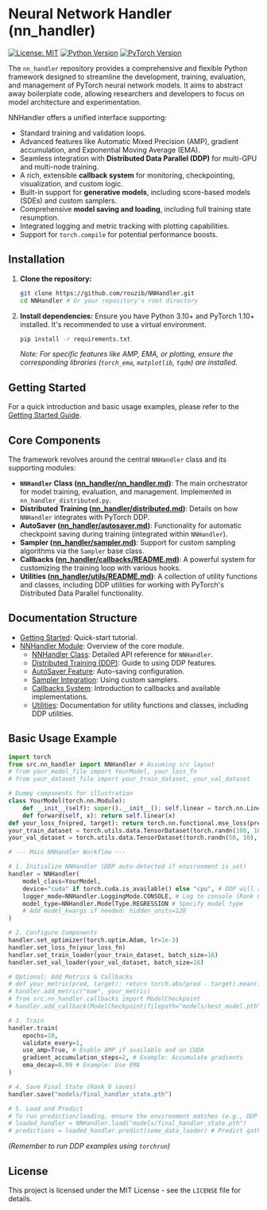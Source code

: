 # Neural Network Handler (nn_handler)

[![License: MIT](https://img.shields.io/badge/License-MIT-yellow.svg)](https://opensource.org/licenses/MIT) <!-- Optional: Add license -->
[![Python Version](https://img.shields.io/badge/python-3.10%2B-blue.svg)](https://www.python.org/) <!-- Optional: Add Python version -->
[![PyTorch Version](https://img.shields.io/badge/pytorch-1.10%2B-orange.svg)](https://pytorch.org/) <!-- Optional: Add PyTorch version -->

The `nn_handler` repository provides a comprehensive and flexible Python framework designed to streamline the development, training, evaluation, and management of PyTorch neural network models. It aims to abstract away boilerplate code, allowing researchers and developers to focus on model architecture and experimentation.

NNHandler offers a unified interface supporting:
*   Standard training and validation loops.
*   Advanced features like Automatic Mixed Precision (AMP), gradient accumulation, and Exponential Moving Average (EMA).
*   Seamless integration with **Distributed Data Parallel (DDP)** for multi-GPU and multi-node training.
*   A rich, extensible **callback system** for monitoring, checkpointing, visualization, and custom logic.
*   Built-in support for **generative models**, including score-based models (SDEs) and custom samplers.
*   Comprehensive **model saving and loading**, including full training state resumption.
*   Integrated logging and metric tracking with plotting capabilities.
*   Support for `torch.compile` for potential performance boosts.

## Installation

1.  **Clone the repository:**
    ```bash
    git clone https://github.com/rouzib/NNHandler.git
    cd NNHandler # Or your repository's root directory
    ```

2.  **Install dependencies:** Ensure you have Python 3.10+ and PyTorch 1.10+ installed. It's recommended to use a virtual environment.
    ```bash
    pip install -r requirements.txt
    ```
    *Note: For specific features like AMP, EMA, or plotting, ensure the corresponding libraries (`torch_ema`, `matplotlib`, `tqdm`) are installed.*

## Getting Started

For a quick introduction and basic usage examples, please refer to the [Getting Started Guide](doc/getting_started.md).

## Core Components

The framework revolves around the central `NNHandler` class and its supporting modules:

*   **`NNHandler` Class ([nn_handler/nn_handler.md](doc/nn_handler/nn_handler.md))**: The main orchestrator for model training, evaluation, and management. Implemented in `nn_handler_distributed.py`.
*   **Distributed Training ([nn_handler/distributed.md](doc/nn_handler/distributed.md))**: Details on how `NNHandler` integrates with PyTorch DDP.
*   **AutoSaver ([nn_handler/autosaver.md](doc/nn_handler/autosaver.md))**: Functionality for automatic checkpoint saving during training (integrated within `NNHandler`).
*   **Sampler ([nn_handler/sampler.md](doc/nn_handler/sampler.md))**: Support for custom sampling algorithms via the `Sampler` base class.
*   **Callbacks ([nn_handler/callbacks/README.md](doc/nn_handler/callbacks/README.md))**: A powerful system for customizing the training loop with various hooks.
*   **Utilities ([nn_handler/utils/README.md](doc/nn_handler/utils/README.md))**: A collection of utility functions and classes, including DDP utilities for working with PyTorch's Distributed Data Parallel functionality.

## Documentation Structure

*   [Getting Started](doc/getting_started.md): Quick-start tutorial.
*   [NNHandler Module](doc/nn_handler/README.md): Overview of the core module.
    *   [NNHandler Class](doc/nn_handler/nn_handler.md): Detailed API reference for `NNHandler`.
    *   [Distributed Training (DDP)](doc/nn_handler/distributed.md): Guide to using DDP features.
    *   [AutoSaver Feature](doc/nn_handler/autosaver.md): Auto-saving configuration.
    *   [Sampler Integration](doc/nn_handler/sampler.md): Using custom samplers.
    *   [Callbacks System](doc/nn_handler/callbacks/README.md): Introduction to callbacks and available implementations.
    *   [Utilities](doc/nn_handler/utils/README.md): Documentation for utility functions and classes, including DDP utilities.

## Basic Usage Example

```python
import torch
from src.nn_handler import NNHandler # Assuming src layout
# from your_model_file import YourModel, your_loss_fn
# from your_dataset_file import your_train_dataset, your_val_dataset

# Dummy components for illustration
class YourModel(torch.nn.Module):
    def __init__(self): super().__init__(); self.linear = torch.nn.Linear(10, 1)
    def forward(self, x): return self.linear(x)
def your_loss_fn(pred, target): return torch.nn.functional.mse_loss(pred, target)
your_train_dataset = torch.utils.data.TensorDataset(torch.randn(100, 10), torch.randn(100, 1))
your_val_dataset = torch.utils.data.TensorDataset(torch.randn(50, 10), torch.randn(50, 1))

# --- Main NNHandler Workflow ---

# 1. Initialize NNHandler (DDP auto-detected if environment is set)
handler = NNHandler(
    model_class=YourModel,
    device="cuda" if torch.cuda.is_available() else "cpu", # DDP will assign specific cuda device
    logger_mode=NNHandler.LoggingMode.CONSOLE, # Log to console (Rank 0 only)
    model_type=NNHandler.ModelType.REGRESSION # Specify model type
    # Add model_kwargs if needed: hidden_units=128
)

# 2. Configure Components
handler.set_optimizer(torch.optim.Adam, lr=1e-3)
handler.set_loss_fn(your_loss_fn)
handler.set_train_loader(your_train_dataset, batch_size=16)
handler.set_val_loader(your_val_dataset, batch_size=16)

# Optional: Add Metrics & Callbacks
# def your_metric(pred, target): return torch.abs(pred - target).mean().item()
# handler.add_metric("mae", your_metric)
# from src.nn_handler.callbacks import ModelCheckpoint
# handler.add_callback(ModelCheckpoint(filepath="models/best_model.pth", monitor="val_loss"))

# 3. Train
handler.train(
    epochs=10,
    validate_every=1,
    use_amp=True, # Enable AMP if available and on CUDA
    gradient_accumulation_steps=2, # Example: Accumulate gradients
    ema_decay=0.99 # Example: Use EMA
)

# 4. Save Final State (Rank 0 saves)
handler.save("models/final_handler_state.pth")

# 5. Load and Predict
# To run prediction/loading, ensure the environment matches (e.g., DDP or single process)
# loaded_handler = NNHandler.load("models/final_handler_state.pth")
# predictions = loaded_handler.predict(some_data_loader) # Predict gathers on Rank 0
```
*(Remember to run DDP examples using `torchrun`)*
## License

This project is licensed under the MIT License - see the `LICENSE` file for details.
